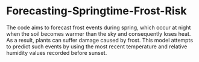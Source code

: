 # Forecasting-Springtime-Frost-Risk
The code aims to forecast frost events during spring, which occur at night when the soil becomes warmer than the sky and consequently loses heat. As a result, plants can suffer damage caused by frost. This model attempts to predict such events by using the most recent temperature and relative humidity values recorded before sunset.
